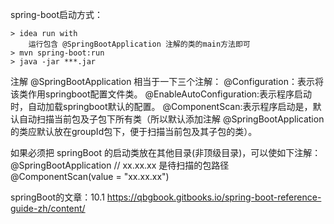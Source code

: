 
spring-boot启动方式：

	> idea run with
		运行包含 @SpringBootApplication 注解的类的main方法即可
	> mvn spring-boot:run
	> java -jar ***.jar


注解 @SpringBootApplication 相当于一下三个注解：
	@Configuration：表示将该类作用springboot配置文件类。
	@EnableAutoConfiguration:表示程序启动时，自动加载springboot默认的配置。
	@ComponentScan:表示程序启动是，默认自动扫描当前包及子包下所有类（所以默认添加注解 @SpringBootApplication 的类应默认放在groupId包下，便于扫描当前包及其子包的类）。


如果必须把 springBoot 的启动类放在其他目录(非顶级目录)，可以使如下注解：
	@SpringBootApplication
	// xx.xx.xx 是待扫描的包路径
	@ComponentScan(value = "xx.xx.xx")




springBoot的文章：10.1    https://qbgbook.gitbooks.io/spring-boot-reference-guide-zh/content/